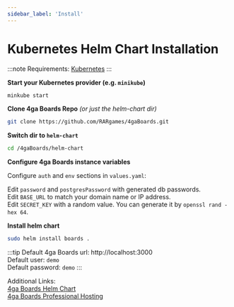 ```yaml
---
sidebar_label: 'Install'
---
```


# Kubernetes Helm Chart Installation
:::note
Requirements: [Kubernetes](https://kubernetes.io/docs/setup/)
:::

**Start your Kubernetes provider (e.g. `minikube`)**
```bash
minkube start
```
**Clone 4ga Boards Repo** _(or just the helm-chart dir)_
```bash
git clone https://github.com/RARgames/4gaBoards.git
```
**Switch dir to `helm-chart`**
```bash
cd /4gaBoards/helm-chart
```
**Configure 4ga Boards instance variables**

Configure `auth` and `env` sections in `values.yaml`:

Edit `password` and `postgresPassword` with generated db passwords.\
Edit `BASE_URL` to match your domain name or IP address.\
Edit `SECRET_KEY` with a random value. You can generate it by `openssl rand -hex 64`.

**Install helm chart**
```bash
sudo helm install boards .
```

:::tip
Default 4ga Boards url: http://localhost:3000 \
Default user: `demo`\
Default password: `demo`
:::

Additional Links:\
[4ga Boards Helm Chart](https://github.com/RARgames/4gaBoards/tree/main/helm-chart)\
[4ga Boards Professional Hosting](./install-4gaboards)
